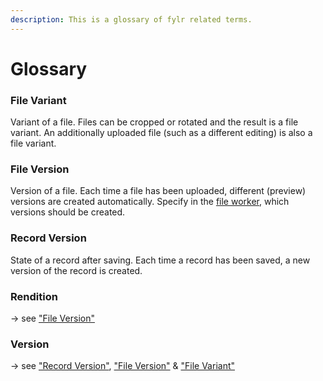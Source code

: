 ```yaml
---
description: This is a glossary of fylr related terms.
---
```


# Glossary

### File Variant

Variant of a file. Files can be cropped or rotated and the result is a file variant. An additionally uploaded file (such as a different editing) is also a file variant.

### File Version

Version of a file. Each time a file has been uploaded, different (preview) versions are created automatically. Specify in the [file worker](../for-administrators/readme/file-worker/), which versions should be created.

### Record Version

State of a record after saving. Each time a record has been saved, a new version of the record is created.

### Rendition

-> see ["File Version"](glossary.md#file-version)

### Version

-> see ["Record Version"](glossary.md#record-version), ["File Version"](glossary.md#file-version) & ["File Variant"](glossary.md#file-variant)
